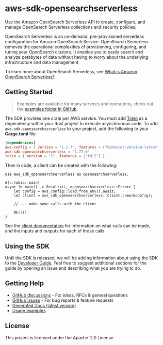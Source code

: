 # aws-sdk-opensearchserverless

Use the Amazon OpenSearch Serverless API to create, configure, and manage OpenSearch Serverless collections and security policies.

OpenSearch Serverless is an on-demand, pre-provisioned serverless configuration for Amazon OpenSearch Service. OpenSearch Serverless removes the operational complexities of provisioning, configuring, and tuning your OpenSearch clusters. It enables you to easily search and analyze petabytes of data without having to worry about the underlying infrastructure and data management.

To learn more about OpenSearch Serverless, see [What is Amazon OpenSearch Serverless?](https://docs.aws.amazon.com/opensearch-service/latest/developerguide/serverless-overview.html)

## Getting Started

> Examples are available for many services and operations, check out the
> [examples folder in GitHub](https://github.com/awslabs/aws-sdk-rust/tree/main/examples).

The SDK provides one crate per AWS service. You must add [Tokio](https://crates.io/crates/tokio)
as a dependency within your Rust project to execute asynchronous code. To add `aws-sdk-opensearchserverless` to
your project, add the following to your **Cargo.toml** file:

```toml
[dependencies]
aws-config = { version = "1.1.7", features = ["behavior-version-latest"] }
aws-sdk-opensearchserverless = "1.77.0"
tokio = { version = "1", features = ["full"] }
```

Then in code, a client can be created with the following:

```rust,no_run
use aws_sdk_opensearchserverless as opensearchserverless;

#[::tokio::main]
async fn main() -> Result<(), opensearchserverless::Error> {
    let config = aws_config::load_from_env().await;
    let client = aws_sdk_opensearchserverless::Client::new(&config);

    // ... make some calls with the client

    Ok(())
}
```

See the [client documentation](https://docs.rs/aws-sdk-opensearchserverless/latest/aws_sdk_opensearchserverless/client/struct.Client.html)
for information on what calls can be made, and the inputs and outputs for each of those calls.

## Using the SDK

Until the SDK is released, we will be adding information about using the SDK to the
[Developer Guide](https://docs.aws.amazon.com/sdk-for-rust/latest/dg/welcome.html). Feel free to suggest
additional sections for the guide by opening an issue and describing what you are trying to do.

## Getting Help

* [GitHub discussions](https://github.com/awslabs/aws-sdk-rust/discussions) - For ideas, RFCs & general questions
* [GitHub issues](https://github.com/awslabs/aws-sdk-rust/issues/new/choose) - For bug reports & feature requests
* [Generated Docs (latest version)](https://awslabs.github.io/aws-sdk-rust/)
* [Usage examples](https://github.com/awslabs/aws-sdk-rust/tree/main/examples)

## License

This project is licensed under the Apache-2.0 License.

